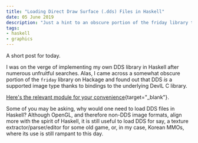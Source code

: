 ```yaml
---
title: "Loading Direct Draw Surface (.dds) Files in Haskell"
date: 05 June 2019
description: "Just a hint to an obscure portion of the friday library that supports loading and exporting of Microsoft .dds files."
tags:
- haskell
- graphics
---
```


A short post for today.

I was on the verge of implementing my own DDS library in Haskell after numerous unfruitful searches. Alas, I came across a somewhat obscure portion of the `friday` library on Hackage and found out that DDS _is_ a supported image type thanks to bindings to the underlying DevIL C library.

[Here's the relevant module for your convenience](https://hackage.haskell.org/package/friday-0.1/docs/Vision-Image-Storage.html){target="_blank"}.

Some of you may be asking, why would one need to load DDS files in Haskell? Although OpenGL, and therefore non-DDS image formats, align more with the spirit of Haskell, it is still useful to load DDS for say, a texture extractor/parser/editor for some old game, or, in my case, Korean MMOs, where its use is still rampant to this day.
